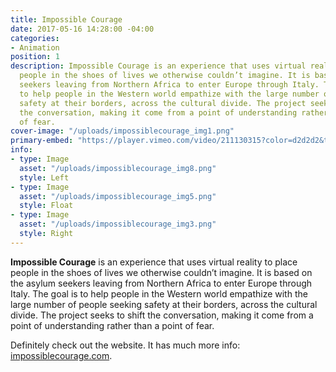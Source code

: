 ```yaml
---
title: Impossible Courage
date: 2017-05-16 14:28:00 -04:00
categories:
- Animation
position: 1
description: Impossible Courage is an experience that uses virtual reality to place
  people in the shoes of lives we otherwise couldn’t imagine. It is based on the asylum
  seekers leaving from Northern Africa to enter Europe through Italy. The goal is
  to help people in the Western world empathize with the large number of people seeking
  safety at their borders, across the cultural divide. The project seeks to shift
  the conversation, making it come from a point of understanding rather than a point
  of fear.
cover-image: "/uploads/impossiblecourage_img1.png"
primary-embed: "https://player.vimeo.com/video/211130315?color=d2d2d2&title=0&byline=0&portrait=0"
info:
- type: Image
  asset: "/uploads/impossiblecourage_img8.png"
  style: Left
- type: Image
  asset: "/uploads/impossiblecourage_img5.png"
  style: Float
- type: Image
  asset: "/uploads/impossiblecourage_img3.png"
  style: Right
---
```


**Impossible Courage** is an experience that uses virtual reality to place people in the shoes of lives we otherwise couldn’t imagine. It is based on the asylum seekers leaving from Northern Africa to enter Europe through Italy. The goal is to help people in the Western world empathize with the large number of people seeking safety at their borders, across the cultural divide. The project seeks to shift the conversation, making it come from a point of understanding rather than a point of fear.

Definitely check out the website. It has much more info: [impossiblecourage.com](https://www.impossiblecourage.com/).
